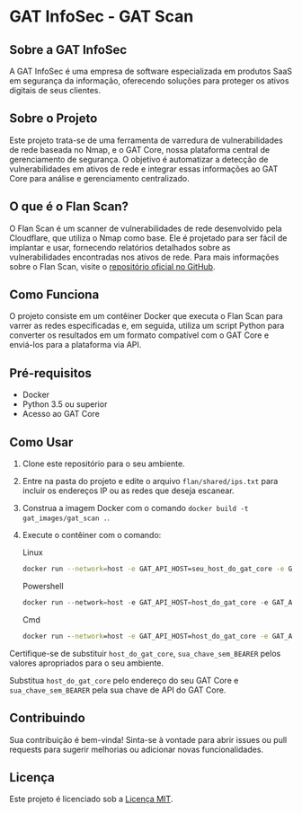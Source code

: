 # GAT InfoSec - GAT Scan 

## Sobre a GAT InfoSec

A GAT InfoSec é uma empresa de software especializada em produtos SaaS em segurança da informação, oferecendo soluções para proteger os ativos digitais de seus clientes.

## Sobre o Projeto

Este projeto trata-se de uma ferramenta de varredura de vulnerabilidades de rede baseada no Nmap, e o GAT Core, nossa plataforma central de gerenciamento de segurança. O objetivo é automatizar a detecção de vulnerabilidades em ativos de rede e integrar essas informações ao GAT Core para análise e gerenciamento centralizado.

## O que é o Flan Scan?

O Flan Scan é um scanner de vulnerabilidades de rede desenvolvido pela Cloudflare, que utiliza o Nmap como base. Ele é projetado para ser fácil de implantar e usar, fornecendo relatórios detalhados sobre as vulnerabilidades encontradas nos ativos de rede. Para mais informações sobre o Flan Scan, visite o [repositório oficial no GitHub](https://github.com/cloudflare/flan).

## Como Funciona

O projeto consiste em um contêiner Docker que executa o Flan Scan para varrer as redes especificadas e, em seguida, utiliza um script Python para converter os resultados em um formato compatível com o GAT Core e enviá-los para a plataforma via API.

## Pré-requisitos

- Docker
- Python 3.5 ou superior
- Acesso ao GAT Core

## Como Usar

1. Clone este repositório para o seu ambiente.
2. Entre na pasta do projeto e edite o arquivo `flan/shared/ips.txt` para incluir os endereços IP ou as redes que deseja escanear.
3. Construa a imagem Docker com o comando `docker build -t gat_images/gat_scan .`.
4. Execute o contêiner com o comando:

    Linux
    ```sh
    docker run --network=host -e GAT_API_HOST=seu_host_do_gat_core -e GAT_API_KEY=sua_chave_do_gat_core -v $(pwd)/flan/shared:/shared gat_images/gat_scan
    ```

    Powershell
    ```powershell
    docker run --network=host -e GAT_API_HOST=host_do_gat_core -e GAT_API_KEY=sua_chave_sem_BEARER -e format=json -v ${PWD}/flan/shared:/shared gat_images/gat_scan
    ```

    Cmd
    ```cmd
    docker run --network=host -e GAT_API_HOST=host_do_gat_core -e GAT_API_KEY=sua_chave_sem_BEARER -e format=json -v %cd%/flan/shared:/shared gat_images/gat_scan
    ```

Certifique-se de substituir `host_do_gat_core`, `sua_chave_sem_BEARER` pelos valores apropriados para o seu ambiente.

   Substitua `host_do_gat_core` pelo endereço do seu GAT Core e `sua_chave_sem_BEARER` pela sua chave de API do GAT Core.

## Contribuindo

Sua contribuição é bem-vinda! Sinta-se à vontade para abrir issues ou pull requests para sugerir melhorias ou adicionar novas funcionalidades.

## Licença

Este projeto é licenciado sob a [Licença MIT](LICENSE).